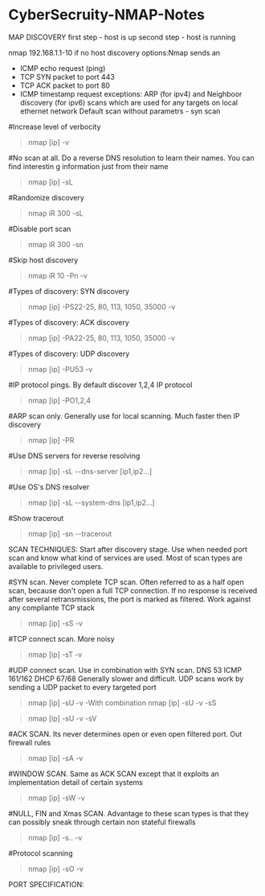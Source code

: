 # CyberSecruity-NMAP-Notes

MAP DISCOVERY
first step - host is up
second step - host is running

nmap 192.168.1.1-10
if no host discovery options:Nmap sends an
+ ICMP echo request (ping)
+ TCP SYN packet to port 443
+ TCP ACK packet to port 80
+ ICMP timestamp request
exceptions:
ARP (for ipv4) and Neighboor discovery (for ipv6) scans which are used for any targets on local ethernet network
Default scan without parametrs - syn scan

#Increase level of verbocity
>nmap [ip] -v 

#No scan at all. Do a reverse DNS resolution to learn their names. You can find interestin g information just from their name
>nmap [ip] -sL

#Randomize discovery 
>nmap iR 300 -sL

#Disable port scan 
>nmap iR 300 -sn

#Skip host discovery
>nmap iR 10 -Pn -v

#Types of discovery: SYN discovery
>nmap [ip] -PS22-25, 80, 113, 1050, 35000 -v

#Types of discovery: ACK discovery
>nmap [ip] -PA22-25, 80, 113, 1050, 35000 -v

#Types of discovery: UDP discovery
>nmap [ip] -PU53 -v

#IP protocol pings. By default discover 1,2,4 IP protocol
>nmap [ip] -PO1,2,4

#ARP scan only. Generally use for local scanning. Much faster then IP discovery
>nmap [ip] -PR 

#Use DNS servers for reverse resolving
>nmap [ip] -sL --dns-server [ip1,ip2...]

#Use OS's DNS resolver
>nmap [ip] -sL --system-dns [ip1,ip2...]

#Show tracerout 
>nmap [ip] -sn --tracerout


SCAN TECHNIQUES:
Start after discovery stage. Use when needed port scan and know what kind of services are used. Most of scan types are available to privileged users.

#SYN scan. Never complete TCP scan. Often referred to as a half open scan, because don't open a full TCP connection. If no response is received after several retransmissions, the port is marked as filtered. Work against any compliante TCP stack
>nmap [ip] -sS -v

#TCP connect scan. More noisy
>nmap [ip] -sT -v

#UDP connect scan. Use in combination with SYN scan. 
DNS 53
ICMP 161/162
DHCP 67/68
Generally slower and difficult. UDP scans work by sending a UDP packet to every targeted port
>nmap [ip] -sU -v
-With combination
>nmap [ip] -sU -v -sS

>nmap [ip] -sU -v -sV

#ACK SCAN. Its never determines open or even open filtered port. Out firewall rules
>nmap [ip] -sA -v

#WINDOW SCAN. Same as ACK SCAN except that it exploits an implementation detail of certain systems
>nmap [ip] -sW -v

#NULL, FIN and Xmas SCAN. Advantage to these scan types is that they can possibly sneak through certain non stateful firewalls
>nmap [ip] -s.. -v

#Protocol scanning
>nmap [ip] -sO -v

PORT SPECIFICATION:
